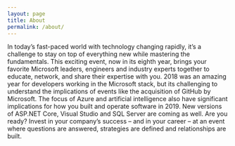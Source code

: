 ```yaml
---
layout: page
title: About
permalink: /about/
---
```


In today’s fast-paced world with technology changing rapidly, it’s a challenge to stay on top of everything new while mastering the fundamentals. This exciting event, now in its eighth year, brings your favorite Microsoft leaders, engineers and industry experts together to educate, network, and share their expertise with you. 2018 was an amazing year for developers working in the Microsoft stack, but its challenging to understand the implications of events like the acquisition of GitHub by Microsoft. The focus of Azure and artificial intelligence also have significant implications for how you built and operate software in 2019. New versions of ASP.NET Core, Visual Studio and SQL Server are coming as well. Are you ready? Invest in your company’s success – and in your career – at an event where questions are answered, strategies are defined and relationships are built.

[DEVintersection-organization]: https://devintersection.github.io/
